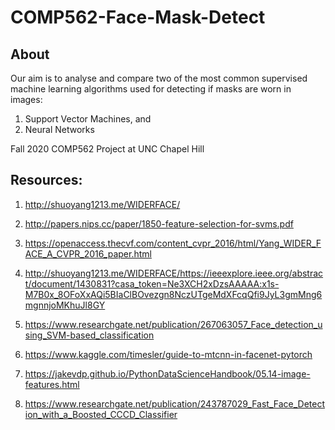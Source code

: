 # COMP562-Face-Mask-Detect

## About
Our aim is to analyse and compare two of the most common supervised machine learning algorithms used for detecting if masks are worn in images:
1. Support Vector Machines, and
2. Neural Networks

Fall 2020 COMP562 Project at UNC Chapel Hill

## Resources:
1. http://shuoyang1213.me/WIDERFACE/

2. http://papers.nips.cc/paper/1850-feature-selection-for-svms.pdf

3. https://openaccess.thecvf.com/content_cvpr_2016/html/Yang_WIDER_FACE_A_CVPR_2016_paper.html

4. http://shuoyang1213.me/WIDERFACE/https://ieeexplore.ieee.org/abstract/document/1430831?casa_token=Ne3XCH2xDzsAAAAA:x1s-M7B0x_8OFoXxAQi5BIaClBOvezgn8NczUTgeMdXFcqQfi9JyL3gmMng6mgnnjoMKhuJl8GY

5. https://www.researchgate.net/publication/267063057_Face_detection_using_SVM-based_classification

6. https://www.kaggle.com/timesler/guide-to-mtcnn-in-facenet-pytorch

7. https://jakevdp.github.io/PythonDataScienceHandbook/05.14-image-features.html

8. https://www.researchgate.net/publication/243787029_Fast_Face_Detection_with_a_Boosted_CCCD_Classifier
